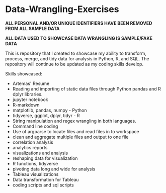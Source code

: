 # Data-Wrangling-Exercises

**ALL PERSONAL AND/OR UNIQUE IDENTIFIERS HAVE BEEN REMOVED FROM ALL SAMPLE DATA** 

**ALL DATA USED TO SHOWCASE DATA WRANGLING IS SAMPLE/FAKE DATA** 


This is repository that I created to showcase my ability to transform, process, merge, and tidy data for analysis in Python, R, and SQL. The repository will continue to be updated as my coding skills develop.

Skills showcased:
- Artemas' Resume
- Reading and importing of static data files through Python pandas and R dplyr libraries. 
- jupyter notebook
- R-markdown
- matplotlib, pandas, numpy - Python
- tidyverse, ggplot, dplyr, tidyr - R
- String manipulation and regex wrangling in both languages. 
- Command line coding
- Use of argparse to locate files and read files in to workspace
- clean and aggregate multiple files and output to one file
- correlation analysis
- analytics reports
- visualizations and analysis
- reshaping data for visualization
- R functions, tidyverse
- pivoting data long and wide for analysis
- Tableau visualizations
- Data transformation for Tableau
- coding scripts and sql scripts
